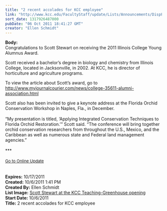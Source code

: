 ```yaml
---
title: "2 recent accolades for KCC employee"
link: "http://www.kcc.edu/FacultyStaff/update/Lists/Announcements/DispForm.aspx?ID=468"
sort_date: 1317926487000
pubDate: "06 Oct 2011 18:41:27 GMT"
creator: "Ellen Schmidt"
---
```


<div><b>Body:</b> <div class="ExternalClassF1886919E752484FBBB5A47BDEA81390">
<div>Congratulations to Scott Stewart on receiving the 2011 Illinois College Young Alumnus Award. </div>
<div>
<p>Scott received a bachelor’s degree in biology and chemistry from Illinois College, located in Jacksonville, in 2002. At KCC, he is director of horticulture and agriculture programs. </p>
<p>To view the article about Scott’s award, go to <br /><a href="http://www.myjournalcourier.com/news/college-35611-alumni-association.html">http://www.myjournalcourier.com/news/college-35611-alumni-association.html</a></p></div>
<div>Scott also has been invited to give a keynote address at the Florida Orchid Conservation Workshop in Naples, Fla., in December.</div>
<div><br />“My presentation is titled, ‘Applying Integrated Conservation Techniques to Florida Orchid Restoration.’” Scott said. “The conference will bring together orchid conservation researchers from throughout the U.S., Mexico, and the Caribbean as well as numerous state and Federal land management agencies.”<br /></div></div>
<div> </div>
<div>***</div>
<div> </div>
<div>
<div><font size="2"><a href="/FacultyStaff/update/Pages/dailyupdate.aspx">Go to Online Update</a></font></div>
<div><font size="2"></font> </div>
<div> </div></div>
<div></div></div>
<div><b>Expires:</b> 10/17/2011</div>
<div><b>Created:</b> 10/6/2011 1:41 PM</div>
<div><b>Created By:</b> Ellen Schmidt</div>
<div><b>List Image:</b> <a href="http://www.kcc.edu/FacultyStaff/update/PublishingImages/Scott-Stewart-Greenhouse-opening-IMG_0576-sm.jpg">Scott Stewart at the KCC Teaching-Greenhouse opening</a></div>
<div><b>Start Date:</b> 10/6/2011</div>
<div><b>Title:</b> 2 recent accolades for KCC employee</div>
